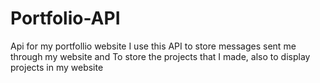 # Portfolio-API
Api for my portfollio website 
I use this API to store messages sent me through my website and To store the projects that I made, also to display projects in my website
